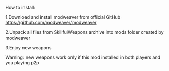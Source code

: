 How to install:

1.Download and install modweaver from official GitHub https://github.com/modweaver/modweaver

2.Unpack all files from SkillfulWeapons archive into mods folder created by modweaver

3.Enjoy new weapons

Warning: new weapons work only if this mod installed in both players and you playing p2p
